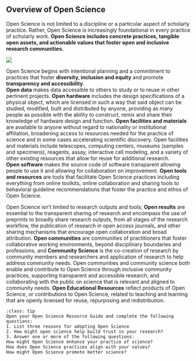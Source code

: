 ## Overview of Open Science

Open Science is not limited to a discipline or a particular aspect of scholarly practice. 
Rather, Open Science is increasingly foundational in every practice of scholarly work. 
**Open Science includes concrete practices, tangible open assets, and actionable values that foster open and inclusive research communities.**

![](../assets/EthosOS_Fig3V2_overview.png)

Open Science begins with intentional planning and a commitment to practices that foster **diversity, inclusion and equity** and promote **transparency and accessibility**.  
**Open data** makes data accessible to others to study or to reuse in other pertinent projects. 
**Open hardware** includes the design specifications of a physical object, which are licensed in such a way that said object can be studied, modified, built and distributed by anyone, providing as many people as possible with the ability to construct, remix and share their knowledge of hardware design and function. 
**Open facilities and materials** are available to anyone without regard to nationality or institutional affiliation, broadening access to resources needed for the practice of science and in some cases accelerating scientific discovery. 
Open facilities and materials include telescopes, computing centers, museums (samples and specimens), reagents, assay, interactive cell modeling, and a variety of other existing resources that allow for reuse for additional research.  
**Open software** makes the source code of software transparent allowing people to use it and allowing for collaboration on improvement. 
**Open tools and resources** are tools that facilitate Open Science practices including everything from online toolkits, online collaboration and sharing tools to behavioral guideline recommendations that foster the practice and ethos of Open Science.

Open Science isn’t limited to research outputs and tools; **Open results** are essential to the transparent sharing of research and encompass the use of preprints to broadly share research outputs, from all stages of the research workflow, the publication of research in open access journals, and other sharing mechanisms that encourage open collaboration and broad attribution. 
**Open communities** are communities of practitioners that foster collaborative working environments, beyond disciplinary boundaries and professions, and **Community Science** is the co-creation of research by community members and researchers and application of research to help address community needs.
Open communities and community science both enable and contribute to Open Science through inclusive community practices, supporting transparent and accessible research, and collaborating with the public on science that is relevant and aligned to community needs. **Open Educational Resources** reflect products of Open Science, or contributions to Open Science, related to teaching and learning that are  openly licensed for reuse, repurposing and redistribution. 

`````{admonition} Activity: Open Science Resource Guide
:class: tip
Open your Open Science Resource Guide and complete the following questions:
1. List three reasons for adopting Open Science
2. How might open science help build trust in your research?   
3. Answer one or more of the following questions: 
How might Open Science enhance your practice of science?
How does Open Science practices align with your values?
How might Open Science promote better science?

`````